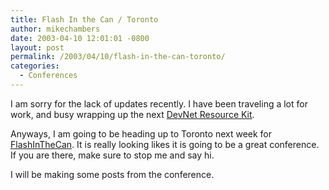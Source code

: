 ```yaml
---
title: Flash In the Can / Toronto
author: mikechambers
date: 2003-04-10 12:01:01 -0800
layout: post
permalink: /2003/04/10/flash-in-the-can-toronto/
categories:
  - Conferences
---
```



I am sorry for the lack of updates recently. I have been traveling a lot for work, and busy wrapping up the next [DevNet Resource Kit][1].

Anyways, I am going to be heading up to Toronto next week for [FlashInTheCan][2]. It is really looking likes it is going to be a great conference. If you are there, make sure to stop me and say hi.

I will be making some posts from the conference.

 [1]: http://www.macromedia.com/software/drk/productinfo/product_overview/volume3/
 [2]: http://www.flashinthecan.com/